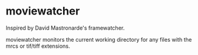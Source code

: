 # moviewatcher
Inspired by David Mastronarde's framewatcher.

moviewatcher monitors the current working directory for any files with the mrcs or tif/tiff extensions.
